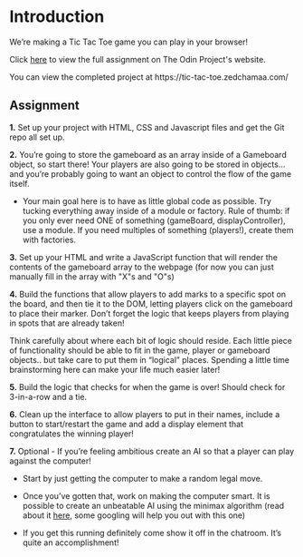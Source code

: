 <h1>Introduction</h1>

<p>We’re making a Tic Tac Toe game you can play in your browser!</p>

<p>Click <a href="https://www.theodinproject.com/lessons/node-path-javascript-tic-tac-toe">here</a> to view the full assignment on The Odin Project's website.</p>

<p>You can view the completed project at https://tic-tac-toe.zedchamaa.com/</p>

<h2>Assignment</h2>

<p><strong>1.</strong> Set up your project with HTML, CSS and Javascript files and get the Git repo all set up.</p>

<p><strong>2.</strong> You’re going to store the gameboard as an array inside of a Gameboard object, so start there! Your players are also going to be stored in objects… and you’re probably going to want an object to control the flow of the game itself.</p>

<ul>
  <li><p>Your main goal here is to have as little global code as possible. Try tucking everything away inside of a module or factory. Rule of thumb: if you only ever need ONE of something (gameBoard, displayController), use a module. If you need multiples of something (players!), create them with factories.</p></li>
</ul>

<p><strong>3.</strong> Set up your HTML and write a JavaScript function that will render the contents of the gameboard array to the webpage (for now you can just manually fill in the array with "X"s and "O"s)</p>

<p><strong>4.</strong> Build the functions that allow players to add marks to a specific spot on the board, and then tie it to the DOM, letting players click on the gameboard to place their marker. Don’t forget the logic that keeps players from playing in spots that are already taken!</p>

<p>Think carefully about where each bit of logic should reside. Each little piece of functionality should be able to fit in the game, player or gameboard objects.. but take care to put them in “logical” places. Spending a little time brainstorming here can make your life much easier later!</p>

<p><strong>5.</strong> Build the logic that checks for when the game is over! Should check for 3-in-a-row and a tie.</p>

<p><strong>6.</strong> Clean up the interface to allow players to put in their names, include a button to start/restart the game and add a display element that congratulates the winning player!</p>

<p><strong>7.</strong> Optional - If you’re feeling ambitious create an AI so that a player can play against the computer!</p>

<ul>
  <li><p>Start by just getting the computer to make a random legal move.</p></li>
  <li><p>Once you’ve gotten that, work on making the computer smart. It is possible to create an unbeatable AI using the minimax algorithm (read about it <a href="https://en.wikipedia.org/wiki/Minimax">here</a>, some googling will help you out with this one)</p></li>
  <li><p>If you get this running definitely come show it off in the chatroom. It’s quite an accomplishment!</p></li>
</ul>
